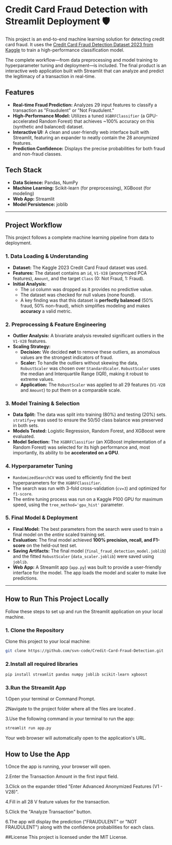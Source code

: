 
# Credit Card Fraud Detection with Streamlit Deployment 🛡️

This project is an end-to-end machine learning solution for detecting credit card fraud. It uses the [Credit Card Fraud Detection Dataset 2023 from Kaggle](https://www.kaggle.com/datasets/nelgiriyewithana/credit-card-fraud-detection-dataset-2023) to train a high-performance classification model.

The complete workflow—from data preprocessing and model training to hyperparameter tuning and deployment—is included. The final product is an interactive web application built with Streamlit that can analyze and predict the legitimacy of a transaction in real-time.



## Features

* **Real-time Fraud Prediction:** Analyzes 29 input features to classify a transaction as "Fraudulent" or "Not Fraudulent."
* **High-Performance Model:** Utilizes a tuned `XGBRFClassifier` (a GPU-accelerated Random Forest) that achieves ~100% accuracy on this (synthetic and balanced) dataset.
* **Interactive UI:** A clean and user-friendly web interface built with Streamlit, featuring an expander to neatly contain the 28 anonymized features.
* **Prediction Confidence:** Displays the precise probabilities for both fraud and non-fraud classes.

## Tech Stack

* **Data Science:** Pandas, NumPy
* **Machine Learning:** Scikit-learn (for preprocessing), XGBoost (for modeling)
* **Web App:** Streamlit
* **Model Persistence:** joblib

---

## Project Workflow

This project follows a complete machine learning pipeline from data to deployment.

### 1. Data Loading & Understanding

* **Dataset:** The Kaggle 2023 Credit Card Fraud dataset was used.
* **Features:** The dataset contains an `id`, `V1-V28` (anonymized PCA features), `Amount`, and the target `Class` (0: Not Fraud, 1: Fraud).
* **Initial Analysis:**
    * The `id` column was dropped as it provides no predictive value.
    * The dataset was checked for null values (none found).
    * A key finding was that this dataset is **perfectly balanced** (50% fraud, 50% non-fraud), which simplifies modeling and makes **accuracy** a valid metric.

### 2. Preprocessing & Feature Engineering

* **Outlier Analysis:** A bivariate analysis revealed significant outliers in the `V1-V28` features.
* **Scaling Strategy:**
    * **Decision:** We decided **not** to remove these outliers, as anomalous values are the strongest indicators of fraud.
    * **Scaler:** To handle the outliers without skewing the data, `RobustScaler` was chosen over `StandardScaler`. `RobustScaler` uses the median and Interquartile Range (IQR), making it robust to extreme values.
    * **Application:** The `RobustScaler` was applied to all 29 features (`V1-V28` and `Amount`) to put them on a comparable scale.

### 3. Model Training & Selection

* **Data Split:** The data was split into training (80%) and testing (20%) sets. `stratify=y` was used to ensure the 50/50 class balance was preserved in both sets.
* **Models Tested:** Logistic Regression, Random Forest, and XGBoost were evaluated.
* **Model Selection:** The `XGBRFClassifier` (an XGBoost implementation of a Random Forest) was selected for its high performance and, most importantly, its ability to be **accelerated on a GPU**.

### 4. Hyperparameter Tuning

* `RandomizedSearchCV` was used to efficiently find the best hyperparameters for the `XGBRFClassifier`.
* The search was run with 3-fold cross-validation (`cv=3`) and optimized for `f1-score`.
* The entire tuning process was run on a Kaggle P100 GPU for maximum speed, using the `tree_method='gpu_hist'` parameter.

### 5. Final Model & Deployment

* **Final Model:** The best parameters from the search were used to train a final model on the *entire* scaled training set.
* **Evaluation:** The final model achieved **100% precision, recall, and F1-score** on the held-out test set.
* **Saving Artifacts:** The final model (`final_fraud_detection_model.joblib`) and the fitted `RobustScaler` (`data_scaler.joblib`) were saved using `joblib`.
* **Web App:** A Streamlit app (`app.py`) was built to provide a user-friendly interface for the model. The app loads the model and scaler to make live predictions.

---

## How to Run This Project Locally

Follow these steps to set up and run the Streamlit application on your local machine.

### 1. Clone the Repository

Clone this project to your local machine:
```bash
git clone https://github.com/svn-code/Credit-Card-Fraud-Detection.git
```
### 2.Install all required libraries 
```bash
pip install streamlit pandas numpy joblib scikit-learn xgboost
```
### 3.Run the Streamlit App

1.Open your terminal  or Command Prompt.

2Navigate to the project folder where all the files are located .

3.Use the following command in your terminal to run the app:
```bash
streamlit run app.py
```
Your web browser will automatically open to the application's URL.

## How to Use the App

1.Once the app is running, your browser will open.

2.Enter the Transaction Amount in the first input field.

3.Click on the expander titled "Enter Advanced Anonymized Features (V1 - V28)".

4.Fill in all 28 V feature values for the transaction.

5.Click the "Analyze Transaction" button.

6.The app will display the prediction ("FRAUDULENT" or "NOT FRAUDULENT") along with the confidence probabilities for each class.

##License
This project is licensed under the MIT License.

